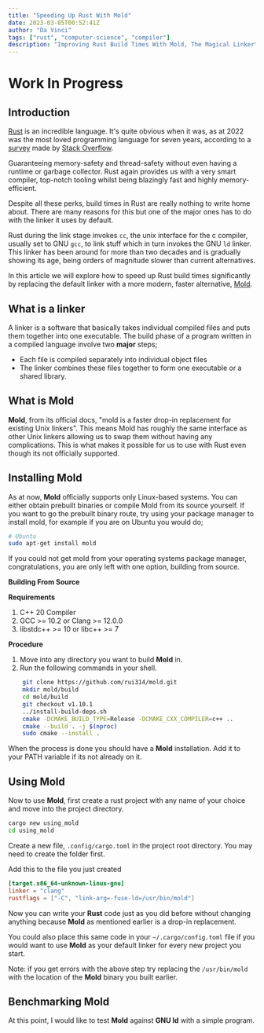 ```yaml
---
title: "Speeding Up Rust With Mold"
date: 2023-03-05T00:52:41Z
author: "Da Vinci"
tags: ["rust", "computer-science", "compiler"]
description: "Improving Rust Build Times With Mold, The Magical Linker"
---
```


# Work In Progress

## Introduction

[Rust](https://www.rust-lang.org) is an incredible language. It's quite obvious when it was, as at 2022 was the most loved programming language for seven years,
according to a [survey](https://survey.stackoverflow.co/2022/#section-most-loved-dreaded-and-wanted-programming-scripting-and-markup-languages) made by [Stack Overflow](https://stackoverflow.com).

Guaranteeing memory-safety and thread-safety without even having a runtime or garbage collector.
Rust again provides us with a very smart compiler, top-notch tooling whilst being blazingly fast and highly memory-efficient.


Despite all these perks, build times in Rust are really nothing to write home about.
There are many reasons for this but one of the major ones has to do with the linker it uses by default.

Rust during the link stage invokes `cc`, the unix interface for the c compiler, usually set to GNU `gcc`, to link stuff which in turn invokes the GNU `ld` linker.
This linker has been around for more than two decades and is gradually showing its age, being orders of magnitude slower than current alternatives.

In this article we will explore how to speed up Rust build times significantly by replacing the default linker with a more modern, faster alternative, [Mold](https://www.github.com/rui314/mold).

## What is a linker

A linker is a software that basically takes individual compiled files and puts them together into one executable.
The build phase of a program written in a compiled language involve two __major__ steps;

* Each file is compiled separately into individual object files
* The linker combines these files together to form one executable or a shared library.

## What is Mold
__Mold__, from its official docs, "mold is a faster drop-in replacement for existing Unix linkers".
This means Mold has roughly the same interface as other Unix linkers allowing us to swap them without having any complications.
This is what makes it possible for us to use with Rust even though its not officially supported.

## Installing Mold

As at now, __Mold__ officially supports only Linux-based systems. You can either obtain prebuilt binaries or compile Mold from its source yourself.
If you want to go the prebuilt binary route, try using your package manager to install mold, for example if you are on Ubuntu you would do;
```bash
# Ubuntu
sudo apt-get install mold
```

If you could not get mold from your operating systems package manager, congratulations, you are only left with one option, building from source.

__Building From Source__

__Requirements__
1. C++ 20 Compiler
2. GCC >= 10.2 or Clang >= 12.0.0
3. libstdc++ >= 10 or libc++ >= 7

__Procedure__
1. Move into any directory you want to build __Mold__ in.
2. Run the following commands in your shell.
```bash
	git clone https://github.com/rui314/mold.git
	mkdir mold/build
	cd mold/build
	git checkout v1.10.1
	../install-build-deps.sh
	cmake -DCMAKE_BUILD_TYPE=Release -DCMAKE_CXX_COMPILER=c++ ..
	cmake --build . -j $(nproc)
	sudo cmake --install .
```
When the process is done you should have a __Mold__ installation. Add it to your PATH variable if its not already on it.

## Using Mold

Now to use __Mold__, first create a rust project with any name of your choice and move into the project directory.
```bash
cargo new using_mold
cd using_mold
```

Create a new file, `.config/cargo.toml` in the project root directory. You may need to create the folder first.

Add this to the file you just created
```toml
[target.x86_64-unknown-linux-gnu] 
linker = "clang" 
rustflags = ["-C", "link-arg=-fuse-ld=/usr/bin/mold"]
```
Now you can write your __Rust__ code just as you did before without changing anything because __Mold__ as mentioned earlier is a drop-in replacement.

You could also place this same code in your `~/.cargo/config.toml` file if you would want to use __Mold__ as your default linker for every new project you start.

Note: if you get errors with the above step try replacing the `/usr/bin/mold` with the location of the __Mold__ binary you built earlier.

## Benchmarking Mold

At this point, I would like to test __Mold__ against __GNU ld__ with a simple program.
